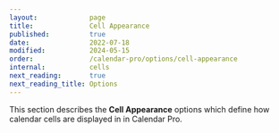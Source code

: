 ```yaml
---
layout:             page
title:              Cell Appearance
published:          true
date:               2022-07-18
modified:           2024-05-15
order:              /calendar-pro/options/cell-appearance
internal:           cells
next_reading:       true
next_reading_title: Options
---
```

This section describes the **Cell Appearance** options which define how calendar cells are displayed in in Calendar Pro.
